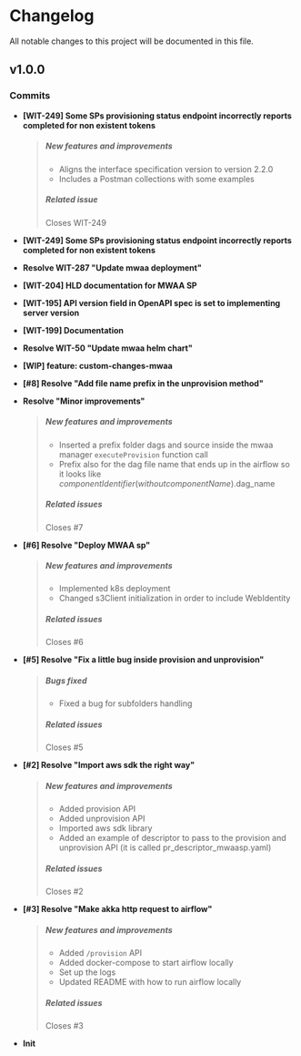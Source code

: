 # Changelog

All notable changes to this project will be documented in this file.

## v1.0.0

### Commits

- **[WIT-249] Some SPs provisioning status endpoint incorrectly reports completed for non existent tokens**
  > 
  > ##### New features and improvements
  > 
  > - Aligns the interface specification version to version 2.2.0
  > - Includes a Postman collections with some examples
  > 
  > ##### Related issue
  > 
  > Closes WIT-249
  > 
  > 

- **[WIT-249] Some SPs provisioning status endpoint incorrectly reports completed for non existent tokens**

- **Resolve WIT-287 "Update mwaa deployment"**

- **[WIT-204] HLD documentation for MWAA SP**

- **[WIT-195] API version field in OpenAPI spec is set to implementing server version**

- **[WIT-199] Documentation**

- **Resolve WIT-50 "Update mwaa helm chart"**

- **[WIP] feature: custom-changes-mwaa**

- **[#8] Resolve "Add file name prefix in the unprovision method"**

- **Resolve "Minor improvements"**
  > 
  > ##### New features and improvements
  > 
  > - Inserted a prefix folder dags and source inside the mwaa manager `executeProvision` function call
  > - Prefix also for the dag file name that ends up in the airflow so it looks like $componentIdentifier(without componentName).$dag_name
  > 
  > ##### Related issues
  > 
  > Closes #7

- **[#6] Resolve "Deploy MWAA sp"**
  > 
  > ##### New features and improvements
  > 
  > - Implemented k8s deployment
  > - Changed s3Client initialization in order to include WebIdentity
  > 
  > ##### Related issues
  > 
  > Closes #6

- **[#5] Resolve "Fix a little bug inside provision and unprovision"**
  > 
  > ##### Bugs fixed
  > 
  > - Fixed a bug for subfolders handling
  > 
  > ##### Related issues
  > 
  > Closes #5

- **[#2] Resolve "Import aws sdk the right way"**
  > 
  > ##### New features and improvements
  > 
  > - Added provision API
  > - Added unprovision API
  > - Imported aws sdk library
  > - Added an example of descriptor to pass to the provision and unprovision API (it is called pr_descriptor_mwaasp.yaml)
  > 
  > ##### Related issues
  > 
  > Closes #2

- **[#3] Resolve "Make akka http request to airflow"**
  > 
  > ##### New features and improvements
  > 
  > - Added `/provision` API
  > - Added docker-compose to start airflow locally
  > - Set up the logs
  > - Updated README with how to run airflow locally
  > 
  > ##### Related issues
  > 
  > Closes #3

- **Init**
